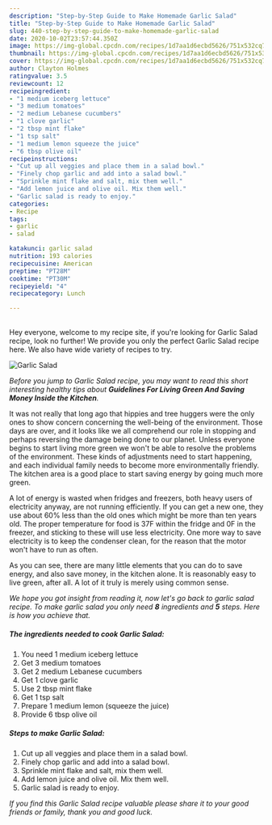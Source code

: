 ```yaml
---
description: "Step-by-Step Guide to Make Homemade Garlic Salad"
title: "Step-by-Step Guide to Make Homemade Garlic Salad"
slug: 440-step-by-step-guide-to-make-homemade-garlic-salad
date: 2020-10-02T23:57:44.350Z
image: https://img-global.cpcdn.com/recipes/1d7aa1d6ecbd5626/751x532cq70/garlic-salad-recipe-main-photo.jpg
thumbnail: https://img-global.cpcdn.com/recipes/1d7aa1d6ecbd5626/751x532cq70/garlic-salad-recipe-main-photo.jpg
cover: https://img-global.cpcdn.com/recipes/1d7aa1d6ecbd5626/751x532cq70/garlic-salad-recipe-main-photo.jpg
author: Clayton Holmes
ratingvalue: 3.5
reviewcount: 12
recipeingredient:
- "1 medium iceberg lettuce"
- "3 medium tomatoes"
- "2 medium Lebanese cucumbers"
- "1 clove garlic"
- "2 tbsp mint flake"
- "1 tsp salt"
- "1 medium lemon squeeze the juice"
- "6 tbsp olive oil"
recipeinstructions:
- "Cut up all veggies and place them in a salad bowl."
- "Finely chop garlic and add into a salad bowl."
- "Sprinkle mint flake and salt, mix them well."
- "Add lemon juice and olive oil. Mix them well."
- "Garlic salad is ready to enjoy."
categories:
- Recipe
tags:
- garlic
- salad

katakunci: garlic salad 
nutrition: 193 calories
recipecuisine: American
preptime: "PT28M"
cooktime: "PT30M"
recipeyield: "4"
recipecategory: Lunch

---
```

<br>
Hey everyone, welcome to my recipe site, if you're looking for Garlic Salad recipe, look no further! We provide you only the perfect Garlic Salad recipe here. We also have wide variety of recipes to try.
<br>


![Garlic Salad](https://img-global.cpcdn.com/recipes/1d7aa1d6ecbd5626/751x532cq70/garlic-salad-recipe-main-photo.jpg)

<i>Before you jump to Garlic Salad recipe, you may want to read this short interesting healthy tips about 
<strong>Guidelines For Living Green And Saving Money Inside the Kitchen</strong>.</i>
</br>

It was not really that long ago that hippies and tree huggers were the only ones to show concern concerning the well-being of the environment. Those days are over, and it looks like we all comprehend our role in stopping and perhaps reversing the damage being done to our planet. Unless everyone begins to start living more green we won't be able to resolve the problems of the environment. These kinds of adjustments need to start happening, and each individual family needs to become more environmentally friendly. The kitchen area is a good place to start saving energy by going much more green.

A lot of energy is wasted when fridges and freezers, both heavy users of electricity anyway, are not running efficiently. If you can get a new one, they use about 60% less than the old ones which might be more than ten years old. The proper temperature for food is 37F within the fridge and 0F in the freezer, and sticking to these will use less electricity. One more way to save electricity is to keep the condenser clean, for the reason that the motor won't have to run as often.

As you can see, there are many little elements that you can do to save energy, and also save money, in the kitchen alone. It is reasonably easy to live green, after all. A lot of it truly is merely using common sense.


<i>We hope you got insight from reading it, now let's go back to garlic salad recipe. To make garlic salad you only need <strong>8</strong> ingredients and <strong>5</strong> steps. Here is how you achieve that.
</i>

##### The ingredients needed to cook Garlic Salad:

1. You need 1 medium iceberg lettuce
1. Get 3 medium tomatoes
1. Get 2 medium Lebanese cucumbers
1. Get 1 clove garlic
1. Use 2 tbsp mint flake
1. Get 1 tsp salt
1. Prepare 1 medium lemon (squeeze the juice)
1. Provide 6 tbsp olive oil


##### Steps to make Garlic Salad:

1. Cut up all veggies and place them in a salad bowl.
1. Finely chop garlic and add into a salad bowl.
1. Sprinkle mint flake and salt, mix them well.
1. Add lemon juice and olive oil. Mix them well.
1. Garlic salad is ready to enjoy.


<i>If you find this Garlic Salad recipe valuable please share it to your good friends or family, thank you and good luck.</i>
